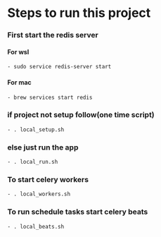 # Steps to run this project
### First start the redis server
#### For wsl
    - sudo service redis-server start
#### For mac
    - brew services start redis
### if project not setup follow(one time script)
    - . local_setup.sh
### else just run the app
    - . local_run.sh
### To start celery workers
    - . local_workers.sh
### To run schedule tasks start celery beats
    - . local_beats.sh
